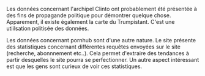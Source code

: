 Les données concernant l'archipel Clinto ont probablement été présentée à des fins de propagande politique pour démontrer quelque chose. 
Apparement, il existe également la carte du Trumpistant. C'est une utiilsation politisée des données.


Les données concernant pornhub sont d'une autre nature. Le site présente des statistiques concernant différentes requêtes envoyées sur le site (recherche, abonnnement etc..).
Cela permet d'extraire des tendances à partir desquelles le site pourra se perfectionner. 
Un autre aspect intéressant est que les gens sont curieux de voir ces statistiques. 
